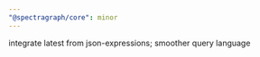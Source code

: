 ```yaml
---
"@spectragraph/core": minor
---
```


integrate latest from json-expressions; smoother query language
